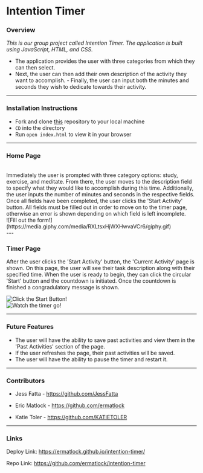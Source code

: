# Intention Timer
### Overview

_This is our group project called Intention Timer. The application is built using JavaScript, HTML, and CSS._
   - The application provides the user with three categories from which they can then select.
   - Next, the user can then add their own description of the activity they want to accomplish.
    - Finally, the user can input both the minutes and seconds they wish to dedicate towards their activity.

---
### Installation Instructions

* Fork and clone [this](https://github.com/ermatlock/intention-timer) repository to your local machine
* `CD` into the directory
* Run `open index.html` to view it in your browser


---

### Home Page
<br>
Immediately the user is prompted with three category options: study, exercise, and meditate. From there, the user moves to the description field to specify what they would like to accomplish during this time. Additionally, the user inputs the number of minutes and seconds in the respective fields. Once all fields have been completed, the user clicks the 'Start Activity' button. All fields must be filled out in order to move on to the timer page, otherwise an error is shown depending on which field is left incomplete. 
<br>
![Fill out the form!](https://media.giphy.com/media/RXLtsxHjWXHwvaVCr6/giphy.gif)
<br>
  ---  
  
### Timer Page

After the user clicks the 'Start Activity' button, the 'Current Activity' page is shown. On this page, the user will see their task description along with their specified time. When the user is ready to begin, they can click the circular 'Start' button and the countdown is initiated. Once the countdown is finished a congradulatory message is shown. <br>

![Click the Start Button!](https://media.giphy.com/media/mdVgimf89AHxVXC7cF/giphy.gif)<br>
![Watch the timer go!](https://media.giphy.com/media/zYYPswA3ZZ9BZp8rld/giphy.gif)<br>

---

### Future Features

* The user will have the ability to save past activities and view them in the 'Past Activities' section of the page.
* If the user refreshes the page, their past activities will be saved.
* The user will have the ability to pause the timer and restart it.


---

### Contributors

* Jess Fatta - https://github.com/JessFatta

* Eric Matlock - https://github.com/ermatlock

* Katie Toler - https://github.com/KATIETOLER

---

### Links

Deploy Link: https://ermatlock.github.io/intention-timer/

Repo Link: https://github.com/ermatlock/intention-timer
